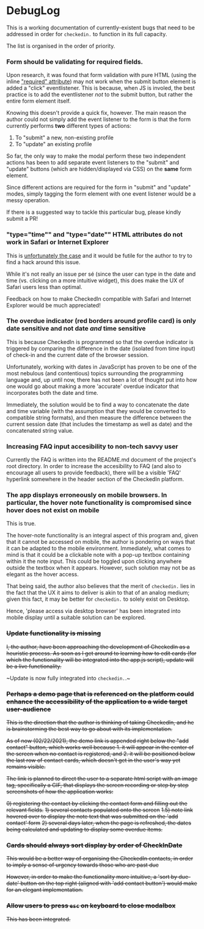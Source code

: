 # DebugLog

This is a working documentation of currently-existent bugs that need to be addressed in order for `checkedin.` to function in its full capacity.

The list is organised in the order of priority.

### Form should be validating for required fields.

Upon research, it was found that form validation with pure HTML (using the inline ["required" attribute](https://github.com/jinyoungch0i/checkedin./blob/f7baf239fbf6952ae896d82b7d1b7a2770756c31/index.html#L63-L70)) may not work when the submit button element is added a "click" eventlistener. This is because, when JS is involed, the best practice is to add the eventlistener *not* to the submit button, but rather the entire form element itself. 

Knowing this doesn't provide a quick fix, however. The main reason the author could not simply add the event listener to the form is that the form currently performs **two** different types of actions:

1) To "submit" a new, non-existing profile
2) To "update" an existing profile

So far, the only way to make the modal perform these two independent actions has been to add separate event listeners to the "submit" and "update" buttons (which are hidden/displayed via CSS) on the **same** form element. 

Since different actions are required for the form in "submit" and "update" modes, simply tagging the form element with one event listener would be a messy operation.

If there is a suggested way to tackle this particular bug, please kindly submit a PR!

### "type="time"" and "type="date"" HTML attributes do not work in Safari or Internet Explorer

This is [unfortunately the case](https://www.w3schools.com/html/tryit.asp?filename=tryhtml_input_time) and it would be futile for the author to try to find a hack around this issue. 

While it's not really an issue per sé (since the user can type in the date and time (vs. clicking on a more intuitive widget), this does make the UX of Safari users less than optimal. 

Feedback on how to make CheckedIn compatible with Safari and Internet Explorer would be much appreciated! 

### The overdue indicator (red borders around profile card) is only date sensitive and not date *and* time sensitive

This is because CheckedIn is programmed so that the overdue indicator is triggered by comparing the difference in the date (isolated from time input) of check-in and the current date of the browser session. 

Unfortunately, working with dates in JavaScript has proven to be one of the most nebulous (and contentious) topics surrounding the programming language and, up until now, there has not been a lot of thought put into how one would go about making a more 'accurate' overdue indicator that incorporates both the date and time.

Immediately, the solution would be to find a way to concatenate the date and time variable (with the assumption that they would be converted to compatible string formats), and then measure the difference between the current session date (that includes the timestamp as well as date) and the concatenated string value.  

### Increasing FAQ input accesibility to non-tech savvy user 

Currently the FAQ is written into the README.md document of the project's root directory. In order to increase the accesibility to FAQ (and also to encourage all users to provide feedback), there will be a visible 'FAQ' hyperlink somewhere in the header section of the CheckedIn platform. 

### The app displays erroneously on mobile browsers. In particular, the hover note functionality is compromised since hover does not exist on mobile

This is true. 

The hover-note functionality is an integral aspect of this program and, given that it cannot be accessed on mobile, the author is pondering on ways that it can be adapted to the mobile environment. Immediately, what comes to mind is that it could be a clickable note with a pop-up textbox containing within it the note input. This could be toggled upon clicking anywhere outside the textbox when it appears. However, such solution may not be as elegant as the hover access. 

That being said, the author also believes that the merit of `checkedin.` lies in the fact that the UX it aims to deliver is akin to that of an analog medium; given this fact, it may be better for `checkedin.` to solely exist on Desktop. 

Hence, 'please access via desktop browser' has been integrated into mobile display until a suitable solution can be explored.

### ~~Update functionality is missing~~

~~I, the author, have been approaching the development of CheckedIn as a heuristic process. As soon as I get around to learning how to edit cards (for which the functionality will be integrated into the app.js script), update will be a live functionality.~~

~Update is now fully integrated into `checkedin.`.~

### ~~Perhaps a demo page that is referenced on the platform could enhance the accessibility of the application to a wide target user-audience~~

~~This is the direction that the author is thinking of taking CheckedIn, and he is brainstorming the best way to go about with its implementation.~~ 

~~As of now (02/22/2021), the demo link is appended right below the "add contact" button, which works well because 1. it will appear in the center of the screen when no contact is registered, and 2. it will be positioned below the last row of contact cards, which doesn't get in the user's way yet remains visible.~~ 

~~The link is planned to direct the user to a separate html script with an image tag, specifically a GIF, that displays the screen recording or step by step screenshots of how the application works:~~

~~0) registering the contact by clicking the contact form and filling out the relevant fields.~~
~~1) several contacts populated onto the screen~~
~~1.5) note link hovered over to display the note text that was submitted on the 'add contact' form~~
~~2) several days later, when the page is refreshed, the dates being calculated and updating to display some overdue items.~~

### ~~Cards should always sort display by order of CheckInDate~~

~~This would be a better way of organising the CheckedIn contacts, in order to imply a sense of urgency towards those who are past due~~

~~However, in order to make the functionality more intuitive, a 'sort by due-date' button on the top right (aligned with 'add contact button') would make for an elegant implementation.~~

### ~~Allow users to press `esc` on keyboard to close modalbox~~

~~This has been integrated.~~
